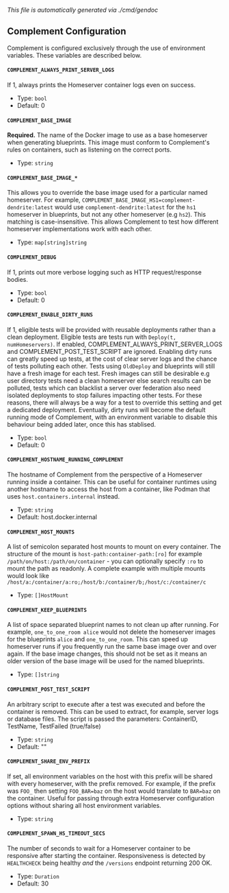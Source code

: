 *This file is automatically generated via ./cmd/gendoc*

## Complement Configuration
Complement is configured exclusively through the use of environment variables. These variables are described below.

#### `COMPLEMENT_ALWAYS_PRINT_SERVER_LOGS`
If 1, always prints the Homeserver container logs even on success.  
- Type: `bool`
- Default: 0

#### `COMPLEMENT_BASE_IMAGE`
**Required.** The name of the Docker image to use as a base homeserver when generating blueprints. This image must conform to Complement's rules on containers, such as listening on the correct ports.  
- Type: `string`

#### `COMPLEMENT_BASE_IMAGE_*`
This allows you to override the base image used for a particular named homeserver. For example, `COMPLEMENT_BASE_IMAGE_HS1=complement-dendrite:latest` would use `complement-dendrite:latest` for the `hs1` homeserver in blueprints, but not any other homeserver (e.g `hs2`). This matching is case-insensitive. This allows Complement to test how different homeserver implementations work with each other.  
- Type: `map[string]string`

#### `COMPLEMENT_DEBUG`
If 1, prints out more verbose logging such as HTTP request/response bodies.  
- Type: `bool`
- Default: 0

#### `COMPLEMENT_ENABLE_DIRTY_RUNS`
If 1, eligible tests will be provided with reusable deployments rather than a clean deployment. Eligible tests are tests run with `Deploy(t, numHomeservers)`. If enabled, COMPLEMENT_ALWAYS_PRINT_SERVER_LOGS and COMPLEMENT_POST_TEST_SCRIPT are ignored.  Enabling dirty runs can greatly speed up tests, at the cost of clear server logs and the chance of tests polluting each other. Tests using `OldDeploy` and blueprints will still have a fresh image for each test. Fresh images can still be desirable e.g user directory tests need a clean homeserver else search results can be polluted, tests which can blacklist a server over federation also need isolated deployments to stop failures impacting other tests. For these reasons, there will always be a way for a test to override this setting and get a dedicated deployment.  Eventually, dirty runs will become the default running mode of Complement, with an environment variable to disable this behaviour being added later, once this has stablised.  
- Type: `bool`
- Default: 0

#### `COMPLEMENT_HOSTNAME_RUNNING_COMPLEMENT`
The hostname of Complement from the perspective of a Homeserver running inside a container. This can be useful for container runtimes using another hostname to access the host from a container, like Podman that uses `host.containers.internal` instead.  
- Type: `string`
- Default: host.docker.internal

#### `COMPLEMENT_HOST_MOUNTS`
A list of semicolon separated host mounts to mount on every container. The structure of the mount is `host-path:container-path:[ro]` for example `/path/on/host:/path/on/container` - you can optionally specify `:ro` to mount the path as readonly. A complete example with multiple mounts would look like `/host/a:/container/a:ro;/host/b:/container/b;/host/c:/container/c`  
- Type: `[]HostMount`

#### `COMPLEMENT_KEEP_BLUEPRINTS`
A list of space separated blueprint names to not clean up after running. For example, `one_to_one_room alice` would not delete the homeserver images for the blueprints `alice` and `one_to_one_room`. This can speed up homeserver runs if you frequently run the same base image over and over again. If the base image changes, this should not be set as it means an older version of the base image will be used for the named blueprints.  
- Type: `[]string`

#### `COMPLEMENT_POST_TEST_SCRIPT`
An arbitrary script to execute after a test was executed and before the container is removed. This can be used to extract, for example, server logs or database files. The script is passed the parameters: ContainerID, TestName, TestFailed (true/false)  
- Type: `string`
- Default: ""

#### `COMPLEMENT_SHARE_ENV_PREFIX`
If set, all environment variables on the host with this prefix will be shared with every homeserver, with the prefix removed. For example, if the prefix was `FOO_` then setting `FOO_BAR=baz` on the host would translate to `BAR=baz` on the container. Useful for passing through extra Homeserver configuration options without sharing all host environment variables.  
- Type: `string`

#### `COMPLEMENT_SPAWN_HS_TIMEOUT_SECS`
The number of seconds to wait for a Homeserver container to be responsive after starting the container. Responsiveness is detected by `HEALTHCHECK` being healthy *and* the `/versions` endpoint returning 200 OK.  
- Type: `Duration`
- Default: 30
